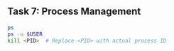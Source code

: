 ## Task 7: Process Management

```bash
ps
ps -u $USER
kill <PID>  # Replace <PID> with actual process ID

